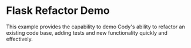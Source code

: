 # Flask Refactor Demo

This example provides the capability to demo Cody's ability to refactor an existing code base, adding tests and new functionality quickly and effectively.